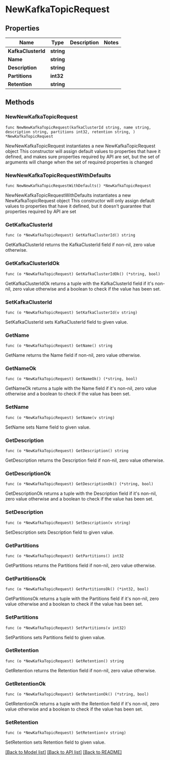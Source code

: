# NewKafkaTopicRequest

## Properties

Name | Type | Description | Notes
------------ | ------------- | ------------- | -------------
**KafkaClusterId** | **string** |  | 
**Name** | **string** |  | 
**Description** | **string** |  | 
**Partitions** | **int32** |  | 
**Retention** | **string** |  | 

## Methods

### NewNewKafkaTopicRequest

`func NewNewKafkaTopicRequest(kafkaClusterId string, name string, description string, partitions int32, retention string, ) *NewKafkaTopicRequest`

NewNewKafkaTopicRequest instantiates a new NewKafkaTopicRequest object
This constructor will assign default values to properties that have it defined,
and makes sure properties required by API are set, but the set of arguments
will change when the set of required properties is changed

### NewNewKafkaTopicRequestWithDefaults

`func NewNewKafkaTopicRequestWithDefaults() *NewKafkaTopicRequest`

NewNewKafkaTopicRequestWithDefaults instantiates a new NewKafkaTopicRequest object
This constructor will only assign default values to properties that have it defined,
but it doesn't guarantee that properties required by API are set

### GetKafkaClusterId

`func (o *NewKafkaTopicRequest) GetKafkaClusterId() string`

GetKafkaClusterId returns the KafkaClusterId field if non-nil, zero value otherwise.

### GetKafkaClusterIdOk

`func (o *NewKafkaTopicRequest) GetKafkaClusterIdOk() (*string, bool)`

GetKafkaClusterIdOk returns a tuple with the KafkaClusterId field if it's non-nil, zero value otherwise
and a boolean to check if the value has been set.

### SetKafkaClusterId

`func (o *NewKafkaTopicRequest) SetKafkaClusterId(v string)`

SetKafkaClusterId sets KafkaClusterId field to given value.


### GetName

`func (o *NewKafkaTopicRequest) GetName() string`

GetName returns the Name field if non-nil, zero value otherwise.

### GetNameOk

`func (o *NewKafkaTopicRequest) GetNameOk() (*string, bool)`

GetNameOk returns a tuple with the Name field if it's non-nil, zero value otherwise
and a boolean to check if the value has been set.

### SetName

`func (o *NewKafkaTopicRequest) SetName(v string)`

SetName sets Name field to given value.


### GetDescription

`func (o *NewKafkaTopicRequest) GetDescription() string`

GetDescription returns the Description field if non-nil, zero value otherwise.

### GetDescriptionOk

`func (o *NewKafkaTopicRequest) GetDescriptionOk() (*string, bool)`

GetDescriptionOk returns a tuple with the Description field if it's non-nil, zero value otherwise
and a boolean to check if the value has been set.

### SetDescription

`func (o *NewKafkaTopicRequest) SetDescription(v string)`

SetDescription sets Description field to given value.


### GetPartitions

`func (o *NewKafkaTopicRequest) GetPartitions() int32`

GetPartitions returns the Partitions field if non-nil, zero value otherwise.

### GetPartitionsOk

`func (o *NewKafkaTopicRequest) GetPartitionsOk() (*int32, bool)`

GetPartitionsOk returns a tuple with the Partitions field if it's non-nil, zero value otherwise
and a boolean to check if the value has been set.

### SetPartitions

`func (o *NewKafkaTopicRequest) SetPartitions(v int32)`

SetPartitions sets Partitions field to given value.


### GetRetention

`func (o *NewKafkaTopicRequest) GetRetention() string`

GetRetention returns the Retention field if non-nil, zero value otherwise.

### GetRetentionOk

`func (o *NewKafkaTopicRequest) GetRetentionOk() (*string, bool)`

GetRetentionOk returns a tuple with the Retention field if it's non-nil, zero value otherwise
and a boolean to check if the value has been set.

### SetRetention

`func (o *NewKafkaTopicRequest) SetRetention(v string)`

SetRetention sets Retention field to given value.



[[Back to Model list]](../README.md#documentation-for-models) [[Back to API list]](../README.md#documentation-for-api-endpoints) [[Back to README]](../README.md)


